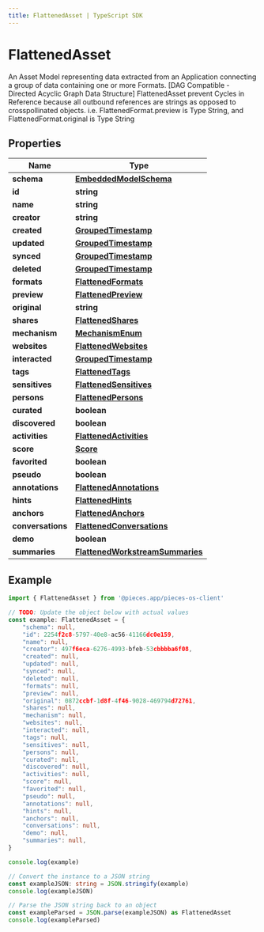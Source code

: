```yaml
---
title: FlattenedAsset | TypeScript SDK
---
```



# FlattenedAsset

An Asset Model representing data extracted from an Application connecting a group of data containing one or more Formats. [DAG Compatible - Directed Acyclic Graph Data Structure]  FlattenedAsset prevent Cycles in Reference because all outbound references are strings as opposed to crosspollinated objects.  i.e. FlattenedFormat.preview is Type String, and FlattenedFormat.original is Type String

## Properties

Name | Type
------------ | -------------
**schema** | [**EmbeddedModelSchema**](EmbeddedModelSchema)
**id** | **string**
**name** | **string**
**creator** | **string**
**created** | [**GroupedTimestamp**](GroupedTimestamp)
**updated** | [**GroupedTimestamp**](GroupedTimestamp)
**synced** | [**GroupedTimestamp**](GroupedTimestamp)
**deleted** | [**GroupedTimestamp**](GroupedTimestamp)
**formats** | [**FlattenedFormats**](FlattenedFormats)
**preview** | [**FlattenedPreview**](FlattenedPreview)
**original** | **string**
**shares** | [**FlattenedShares**](FlattenedShares)
**mechanism** | [**MechanismEnum**](MechanismEnum)
**websites** | [**FlattenedWebsites**](FlattenedWebsites)
**interacted** | [**GroupedTimestamp**](GroupedTimestamp)
**tags** | [**FlattenedTags**](FlattenedTags)
**sensitives** | [**FlattenedSensitives**](FlattenedSensitives)
**persons** | [**FlattenedPersons**](FlattenedPersons)
**curated** | **boolean**
**discovered** | **boolean**
**activities** | [**FlattenedActivities**](FlattenedActivities)
**score** | [**Score**](Score)
**favorited** | **boolean**
**pseudo** | **boolean**
**annotations** | [**FlattenedAnnotations**](FlattenedAnnotations)
**hints** | [**FlattenedHints**](FlattenedHints)
**anchors** | [**FlattenedAnchors**](FlattenedAnchors)
**conversations** | [**FlattenedConversations**](FlattenedConversations)
**demo** | **boolean**
**summaries** | [**FlattenedWorkstreamSummaries**](FlattenedWorkstreamSummaries)

## Example

```typescript
import { FlattenedAsset } from '@pieces.app/pieces-os-client'

// TODO: Update the object below with actual values
const example: FlattenedAsset = {
    "schema": null,
    "id": 2254f2c8-5797-40e8-ac56-41166dc0e159,
    "name": null,
    "creator": 497f6eca-6276-4993-bfeb-53cbbbba6f08,
    "created": null,
    "updated": null,
    "synced": null,
    "deleted": null,
    "formats": null,
    "preview": null,
    "original": 0872ccbf-1d8f-4f46-9028-469794d72761,
    "shares": null,
    "mechanism": null,
    "websites": null,
    "interacted": null,
    "tags": null,
    "sensitives": null,
    "persons": null,
    "curated": null,
    "discovered": null,
    "activities": null,
    "score": null,
    "favorited": null,
    "pseudo": null,
    "annotations": null,
    "hints": null,
    "anchors": null,
    "conversations": null,
    "demo": null,
    "summaries": null,
}

console.log(example)

// Convert the instance to a JSON string
const exampleJSON: string = JSON.stringify(example)
console.log(exampleJSON)

// Parse the JSON string back to an object
const exampleParsed = JSON.parse(exampleJSON) as FlattenedAsset
console.log(exampleParsed)
```


